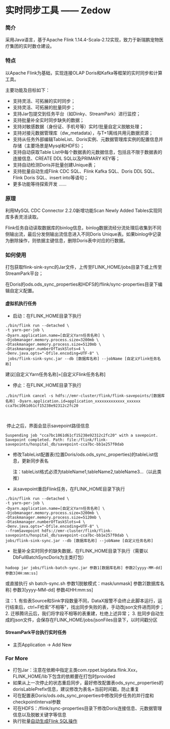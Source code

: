 # 实时同步工具 —— Zedow

### 简介

采用Java语言，基于Apache Flink 1.14.4-Scala-2.12实现，致力于新瑞鹏宠物医疗集团的实时数仓建设。

### 特点

以Apache Flink为基础，实现连接OLAP Doris和Kafka等框架的实时同步和计算工具。

主要功能及目标如下：

- 支持灵活、可拓展的实时同步；
- 支持灵活、可拓展的批量同步；
- 支持Jar包提交到任务平台（如Dinky、StreamPark）进行监控；
- 支持批量补全实时同步缺失的数据；
- 支持对敏感数据（身份证、手机号等）实时/批量自定义脱敏处理；
- 支持对接元数据管理库（dw_metadata），与T+1离线共用元数据资源；
- 支持从任务外部编辑TableList、Doris实例、元数据管理库实例的配置信息并存储（主要场景是Mysql和HDFS）；
- 支持自动获取Table List中每个数据表的元数据信息，包括且不限于数据表的连接信息、CREATE DDL SQL以及PRIMARY KEY等；
- 支持自动检测Doris并批量创建Unique表；
- 支持批量自动生成Flink CDC SQL、Flink Kafka SQL、Doris DDL SQL、Flink Doris SQL、insert into等语句；
- 更多功能等待探索开发 ......

### 原理

利用MySQL CDC Connector 2.2.0新增功能Scan Newly Added Tables实现同库多表灵活读取。

Flink任务自动读取数据库的binlog信息，binlog数据流经分流处理后收集到不同侧输出流，最后分发侧输出流信息进入不同Doris Unique表。如果binlog中记录为删除操作，则依据主键信息，删除Doris表中对应的行数据。

### 如何使用

打包获取flink-sink-sync的Jar文件，上传至FLINK_HOME/jobs目录下或上传至StreamPark平台；

在Doris的ods.ods_sync_properties和HDFS的/flink/sync-properties目录下编辑自定义配置。

#### 虚拟机执行任务

- 启动：在FLINK_HOME目录下执行

```shell
./bin/flink run --detached \
-t yarn-per-job \
-Dyarn.application.name=[自定义Yarn任务名称] \
-Djobmanager.memory.process.size=3200mb \
-Dtaskmanager.memory.process.size=5120mb \
-Dtaskmanager.numberOfTaskSlots=4 \
-Denv.java.opts="-Dfile.encoding=UTF-8" \
 jobs/flink-sink-sync.jar --db [数据库名称] --jobName [自定义Flink任务名称]
```
建议[自定义Yarn任务名称]=[自定义Flink任务名称]

- 停止：在FLINK_HOME目录下执行

```shell
./bin/flink cancel -s hdfs://emr-cluster/flink/flink-savepoints/[数据库名称] -Dyarn.application.id=application_xxxxxxxxxxxxx_xxxxxx cca7bc1061d61cf15238e92312c2fc20
```

​		<!--样例：cca7bc1061d61cf15238e92312c2fc20为JobId-->

​		停止之后，界面会显示savepoint路径信息

```
Suspending job "cca7bc1061d61cf15238e92312c2fc20" with a savepoint.
Savepoint completed. Path: file:/flink/flink-savepoints/hospital_db/savepoint-cca7bc-bb1e257f0dab
```

- 修改TableList配置表(位置Doris/ods.ods_sync_properties)的tableList信息，更新同步表名

  注：tableList格式必须为tableName1,tableName2,tableName3...（以此类推）

  <!--样例：pos_orders_tracking,pos_orders_detail,pos_orders_master-->

- 从savepoint重启Flink任务，在FLINK_HOME目录下执行

```shell
./bin/flink run --detached \
-t yarn-per-job \
-Dyarn.application.name=[自定义Yarn任务名称] \
-Djobmanager.memory.process.size=3200mb \
-Dtaskmanager.memory.process.size=5120mb \
-Dtaskmanager.numberOfTaskSlots=4 \
-Denv.java.opts="-Dfile.encoding=UTF-8" \
--fromSavepoint hdfs://emr-cluster/flink/flink-savepoints/hospital_db/savepoint-cca7bc-bb1e257f0dab \
jobs/flink-sink-sync.jar --db [数据库名称] --jobName [自定义任务名称]
```

- 批量补全实时同步的缺失数据，在FLINK_HOME目录下执行（需要以DbFullBatchSyncDoris为主类打包）
```shell
hadoop jar jobs/flink-batch-sync.jar 参数1[数据库名称] 参数2[yyyy-MM-dd] 参数3[HH:mm:ss]
```
  或直接执行 sh batch-sync.sh 参数1[脱敏模式：mask/unmask] 参数2[数据库名称] 参数3[yyyy-MM-dd] 参数4[HH:mm:ss]

  注：1. 有些表Source和Sink字段数量不同，DataX报警不会终止此脚本运行，运行结束后，ctrl+F检索"不相等"，找出同步失败的表，手动改json文件进而同步；
      2. 迁移腾讯云后，我们将字段不相等的表重建，杜绝上述异常；
      3. 批同步自动生成的json文件，会保存在FLINK_HOME/jobs/jsonFiles目录下，以时间戳分区

#### StreamPark平台执行实时任务

- 主页Application -> Add New

### For More
- 打包Jar：注意在依赖中指定主类<mainClass>com.rppet.bigdata.flink.Xxx</mainClass>，FLINK_HOME/lib下包含的依赖要在打包时provided
- 如果从上一次停止的状态重启同步，最好修改配置表ods_sync_properties的dorisLablePrefix信息，建议修改为表名+当前时间戳，防止重复
- 可在配置表Doris/ods.ods_sync_properties中修改同步任务的并行度和checkpointInterval参数
- 可在HDFS：/flink/sync-properties目录下修改Doris连接信息、元数据管理信息以及脱敏关键字等信息
- 执行批量[自动生成Flink SQL操作](https://git.rp-field.com/bigdata/realtime_datawarehouse/-/blob/master/flink-sink-sync/src/main/java/com/rppet/bigdata/flink/app/test/MySqlTransFunctionTest.java)

